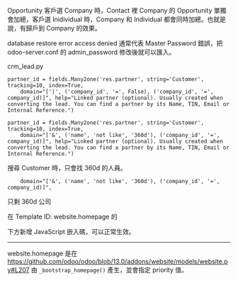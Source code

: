 Opportunity 客戶選 Company 時，Contact 裡 Company 的 Opportunity 單獨會加總，客戶選 Inidividual 時，Company 和 Individual 都會同時加總。也就是說，有歸戶到 Company 的效果。

database restore error access denied 通常代表 Master Password 錯誤，把 odoo-server.conf 的 admin_password 修改後就可以匯入。

crm_lead.py

    partner_id = fields.Many2one('res.partner', string='Customer', tracking=10, index=True,
        domain="['|', ('company_id', '=', False), ('company_id', '=', company_id)]", help="Linked partner (optional). Usually created when converting the lead. You can find a partner by its Name, TIN, Email or Internal Reference.")
    
    partner_id = fields.Many2one('res.partner', string='Customer', tracking=10, index=True,
        domain="['&', ('name', 'not like', '360d'), ('company_id', '=', company_id)]", help="Linked partner (optional). Usually created when converting the lead. You can find a partner by its Name, TIN, Email or Internal Reference.")

搜尋 Customer 時，只會找 360d 的人員。

        domain="['&', ('name', 'not like', '360d'), ('company_id', '=', company_id)]",

只剩 360d 公司

在 Template ID: website.homepage 的 <div id="wrap" class="oe_structure oe_empty"/> 下方新增 JavaScript 嵌入碼，可以正常生效。

<t name="Homepage" t-name="website.homepage1">
        <t t-call="website.layout">
            <t t-set="pageName" t-value="'homepage'"/>
            <div id="wrap" class="oe_structure oe_empty"/>
<div id="comboWidgetContainer"></div>
<script src="https://api.caas.tw/Widget/Layout.js"></script>
<script>
   var widget = new OnePage.Layout({"Container":"comboWidgetContainer","Id":337,"Key":"rZhiGTJWK5iHHL5yOQGRcILZDIaYwh2c2FEY0u8a65k%3d","EmbeddedType":"OnePage.EmbeddedType.div","Language":"zh-TW","LayoutId":3});
</script>
<hr></hr>
            </t>
        </t>

website.homepage 是在 https://github.com/odoo/odoo/blob/13.0/addons/website/models/website.py#L207 由 `_bootstrap_homepage()` 產生，並會指定 priority 值。
